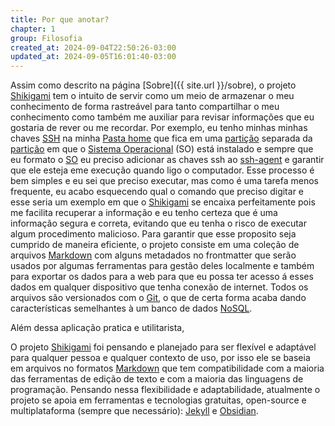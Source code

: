 ```yaml
---
title: Por que anotar?
chapter: 1
group: Filosofia
created_at: 2024-09-04T22:50:26-03:00
updated_at: 2024-09-05T16:01:40-03:00
---
```


Assim como descrito na página [Sobre]({{ site.url }}/sobre), o projeto [Shikigami](../api/sementes/2024/07/07/Shikigami.md) tem o intuito de servir como um meio de armazenar o meu conhecimento de forma rastreável para tanto compartilhar o meu conhecimento como também me auxiliar para revisar informações que eu gostaria de rever ou me recordar. Por exemplo, eu tenho minhas minhas chaves [SSH](../api/sementes/2024/07/26/SSH.md) na minha [Pasta home](../api/ideias/2024/07/14/Pasta_home.md) que fica em uma [partição](../api/sementes/2024/09/04/Partição.md) separada da [partição](../api/sementes/2024/09/04/Partição.md) em que o [Sistema Operacional](../api/sementes/2024/07/07/Sistema_Operacional.md) (SO) está instalado e sempre que eu formato o [SO](../api/sementes/2024/07/07/Sistema_Operacional.md) eu preciso adicionar as chaves ssh ao [ssh-agent](../api/ideias/2024/07/08/ssh_agent.md) e garantir que ele esteja eme execução quando ligo o computador. Esse processo é bem simples e eu sei que preciso executar, mas como é uma tarefa menos frequente, eu acabo esquecendo qual o comando que preciso digitar e esse seria um exemplo em que o [Shikigami](../api/sementes/2024/07/07/Shikigami.md) se encaixa perfeitamente pois me facilita recuperar a informação e eu tenho certeza que é uma informação segura e correta, evitando que eu tenha o risco de executar algum procedimento malicioso. Para garantir que esse proposito seja cumprido de maneira eficiente, o projeto consiste em uma coleção de arquivos [Markdown](../api/rascunhos/2024/07/08/Markdown.md) com alguns metadados no frontmatter que serão usados por algumas ferramentas para gestão deles localmente e também para exportar os dados para a web para que eu possa ter acesso á esses dados em qualquer dispositivo que tenha conexão de internet. Todos os arquivos são versionados com o [Git](../api/rascunhos/2024/06/08/Git.md), o que de certa forma acaba dando características semelhantes à um banco de dados [NoSQL](NoSQL).

Além dessa aplicação pratica e utilitarista, 

O projeto [Shikigami](../api/sementes/2024/07/07/Shikigami.md) foi pensando e planejado para ser flexível e adaptável para qualquer pessoa e qualquer contexto de uso, por isso ele se baseia em arquivos no formatos [Markdown](../api/rascunhos/2024/07/08/Markdown.md) que tem compatibilidade com a maioria das ferramentas de edição de texto e com a maioria das linguagens de programação. Pensando nessa flexibilidade e adaptabilidade, atualmente o projeto se apoia em ferramentas e tecnologias gratuitas, open-source e multiplataforma (sempre que necessário): [Jekyll](../api/ideias/2024/07/10/Jekyll.md) e [Obsidian](../api/sementes/2024/07/08/Obsidian.md).